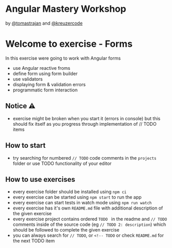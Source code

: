 # Angular Mastery Workshop

by [@tomastrajan](https://twitter.com/tomastrajan) and [@kreuzercode](https://twitter.com/kreuzercode)

# Welcome to exercise - Forms

In this exercise were going to work with Angular forms

- use Angular reactive froms
- define form using form builder
- use validators
- displaying form & validation errors
- programmatic form interaction


## Notice ⚠️

- exercise might be broken when you start it (errors in console) but this should fix itself as you progress through implementation of // TODO items


## How to start

- try searching for numbered `// TODO` code comments in the `projects` folder or use TODO functionality of your editor 


## How to use exercises

- every exercise folder should be installed using `npm ci`
- every exercise can be started using `npm start` to run the app
- every exercise can start tests in watch mode using `npm run watch`
- every exercise has it's own `README.md` file with additional description of the given exercise
- every exercise project contains ordered `TODO ` in the readme and `// TODO` comments inside of the source code (eg `// TODO 2: description`) which should be followed to complete the given exercise
- you can always search for `// TODO`, or `<!-- TODO` or check `README.md` for the next TODO item
